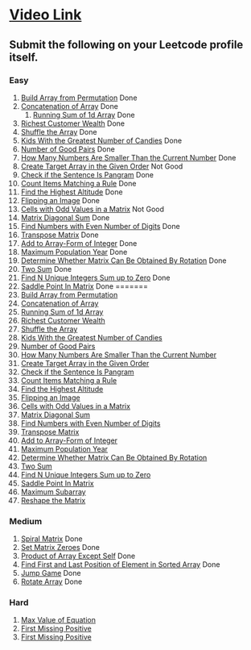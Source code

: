 # [Video Link](https://youtu.be/n60Dn0UsbEk)

## Submit the following on your Leetcode profile itself.

### Easy
1. [Build Array from Permutation](https://leetcode.com/problems/build-array-from-permutation/) Done
2. [Concatenation of Array](https://leetcode.com/problems/concatenation-of-array/) Done
   1. [Running Sum of 1d Array](https://leetcode.com/problems/running-sum-of-1d-array/) Done
3. [Richest Customer Wealth](https://leetcode.com/problems/richest-customer-wealth/) Done
4. [Shuffle the Array](https://leetcode.com/problems/shuffle-the-array/) Done
5. [Kids With the Greatest Number of Candies](https://leetcode.com/problems/kids-with-the-greatest-number-of-candies/) Done
6. [Number of Good Pairs](https://leetcode.com/problems/number-of-good-pairs/) Done
7. [How Many Numbers Are Smaller Than the Current Number](https://leetcode.com/problems/how-many-numbers-are-smaller-than-the-current-number/) Done
8. [Create Target Array in the Given Order](https://leetcode.com/problems/create-target-array-in-the-given-order/) Not Good
9. [Check if the Sentence Is Pangram](https://leetcode.com/problems/check-if-the-sentence-is-pangram/) Done
10. [Count Items Matching a Rule](https://leetcode.com/problems/count-items-matching-a-rule/) Done
11. [Find the Highest Altitude](https://leetcode.com/problems/find-the-highest-altitude/) Done
12. [Flipping an Image](https://leetcode.com/problems/flipping-an-image/) Done
13. [Cells with Odd Values in a Matrix](https://leetcode.com/problems/cells-with-odd-values-in-a-matrix/) Not Good
14. [Matrix Diagonal Sum](https://leetcode.com/problems/matrix-diagonal-sum/) Done
15. [Find Numbers with Even Number of Digits](https://leetcode.com/problems/find-numbers-with-even-number-of-digits/) Done
16. [Transpose Matrix](https://leetcode.com/problems/transpose-matrix/) Done
17. [Add to Array-Form of Integer](https://leetcode.com/problems/add-to-array-form-of-integer/) Done
18. [Maximum Population Year](https://leetcode.com/problems/maximum-population-year/) Done
19. [Determine Whether Matrix Can Be Obtained By Rotation](https://leetcode.com/problems/determine-whether-matrix-can-be-obtained-by-rotation/) Done
20. [Two Sum](https://leetcode.com/problems/two-sum/) Done
21. [Find N Unique Integers Sum up to Zero](https://leetcode.com/problems/find-n-unique-integers-sum-up-to-zero/) Done
22. [Saddle Point In Matrix](https://leetcode.com/problems/lucky-numbers-in-a-matrix/) Done
=======
1. [Build Array from Permutation](https://leetcode.com/problems/build-array-from-permutation/)
2. [Concatenation of Array](https://leetcode.com/problems/concatenation-of-array/)
3. [Running Sum of 1d Array](https://leetcode.com/problems/running-sum-of-1d-array/)
4. [Richest Customer Wealth](https://leetcode.com/problems/richest-customer-wealth/)
5. [Shuffle the Array](https://leetcode.com/problems/shuffle-the-array/)
6. [Kids With the Greatest Number of Candies](https://leetcode.com/problems/kids-with-the-greatest-number-of-candies/)
7. [Number of Good Pairs](https://leetcode.com/problems/number-of-good-pairs/)
8. [How Many Numbers Are Smaller Than the Current Number](https://leetcode.com/problems/how-many-numbers-are-smaller-than-the-current-number/)
9. [Create Target Array in the Given Order](https://leetcode.com/problems/create-target-array-in-the-given-order/)
10. [Check if the Sentence Is Pangram](https://leetcode.com/problems/check-if-the-sentence-is-pangram/)
11. [Count Items Matching a Rule](https://leetcode.com/problems/count-items-matching-a-rule/)
12. [Find the Highest Altitude](https://leetcode.com/problems/find-the-highest-altitude/)
13. [Flipping an Image](https://leetcode.com/problems/flipping-an-image/)
14. [Cells with Odd Values in a Matrix](https://leetcode.com/problems/cells-with-odd-values-in-a-matrix/)
15. [Matrix Diagonal Sum](https://leetcode.com/problems/matrix-diagonal-sum/)
16. [Find Numbers with Even Number of Digits](https://leetcode.com/problems/find-numbers-with-even-number-of-digits/)
17. [Transpose Matrix](https://leetcode.com/problems/transpose-matrix/)
18. [Add to Array-Form of Integer](https://leetcode.com/problems/add-to-array-form-of-integer/)
19. [Maximum Population Year](https://leetcode.com/problems/maximum-population-year/)
20. [Determine Whether Matrix Can Be Obtained By Rotation](https://leetcode.com/problems/determine-whether-matrix-can-be-obtained-by-rotation/)
21. [Two Sum](https://leetcode.com/problems/two-sum/)
22. [Find N Unique Integers Sum up to Zero](https://leetcode.com/problems/find-n-unique-integers-sum-up-to-zero/)
23. [Saddle Point In Matrix](https://leetcode.com/problems/lucky-numbers-in-a-matrix/)
24. [Maximum Subarray](https://leetcode.com/problems/maximum-subarray/)
25. [Reshape the Matrix](https://leetcode.com/problems/reshape-the-matrix/)


### Medium
1. [Spiral Matrix](https://leetcode.com/problems/spiral-matrix/) Done
2. [Set Matrix Zeroes](https://leetcode.com/problems/set-matrix-zeroes/) Done
3. [Product of Array Except Self](https://leetcode.com/problems/product-of-array-except-self/) Done
4. [Find First and Last Position of Element in Sorted Array](https://leetcode.com/problems/find-first-and-last-position-of-element-in-sorted-array/) Done
5. [Jump Game](https://leetcode.com/problems/jump-game/) Done
6. [Rotate Array](https://leetcode.com/problems/rotate-array/) Done

### Hard
1. [Max Value of Equation](https://leetcode.com/problems/max-value-of-equation/)
2. [First Missing Positive](https://leetcode.com/problems/first-missing-positive/)
2. [First Missing Positive](https://leetcode.com/problems/first-missing-positive/)
